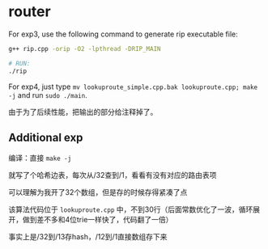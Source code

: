 # router

For exp3, use the following command to generate rip executable file:

```bash
g++ rip.cpp -orip -O2 -lpthread -DRIP_MAIN

# RUN:
./rip
```

For exp4, just type `mv lookuproute_simple.cpp.bak lookuproute.cpp; make -j` and run `sudo ./main`.

由于为了后续性能，把输出的部分给注释掉了。

## Additional exp

编译：直接 `make -j`

就写了个哈希边表，每次从/32查到/1，看看有没有对应的路由表项

可以理解为我开了32个数组，但是存的时候存得紧凑了点

该算法代码位于 `lookuproute.cpp` 中，不到30行（后面常数优化了一波，循环展开，做到差不多和4位trie一样快了，代码翻了一倍）

事实上是/32到/13存hash，/12到/1直接数组存下来
